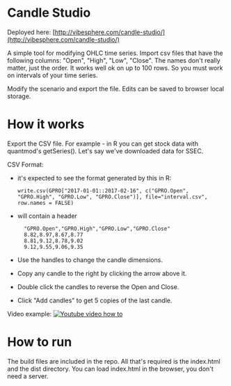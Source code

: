 Candle Studio
=============
Deployed here: [http://vibesphere.com/candle-studio/](http://vibesphere.com/candle-studio/)

A simple tool for modifying OHLC time series. Import csv files that have the following columns: "Open", "High", "Low", "Close". The names don't really matter, just the order. It works well ok on up to 100 rows. So you must work on intervals of your time series.

Modify the scenario and export the file. Edits can be saved to browser local storage.


How it works
============
Export the CSV file. For example - in R you can get stock data with quantmod's getSeries(). Let's say we've downloaded data for SSEC.

CSV Format:
- it's expected to see the format generated by this in R:
  
  ```
  write.csv(GPRO["2017-01-01::2017-02-16", c("GPRO.Open", "GPRO.High", "GPRO.Low", "GPRO.Close")], file="interval.csv", row.names = FALSE)
  ```
- will contain a header
  ```
    "GPRO.Open","GPRO.High","GPRO.Low","GPRO.Close"
    8.82,8.97,8.67,8.77
    8.81,9.12,8.78,9.02
    9.12,9.55,9.06,9.35
  ```

- Use the handles to change the candle dimensions.
- Copy any candle to the right by clicking the arrow above it.
- Double click the candles to reverse the Open and Close.
- Click "Add candles" to get 5 copies of the last candle.

Video example:
[![Youtube video how to](http://img.youtube.com/vi/De0OgXp6Ud4/0.jpg)](http://www.youtube.com/watch?v=De0OgXp6Ud4)


How to run
==========
The build files are included in the repo. All that's required is the index.html and the dist directory. You can load index.html in the browser, you don't need a server.

